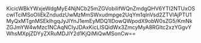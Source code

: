 KicicWBkYWxjeWdgMyE4NjNCb25mZGVobilifWQnZmdgQHV6YTI2NTUxOScwITciMSoOIiEkZndudzUwMzMmSWxudmpge2UqYm1qInVsd2ZTVlAjPTU1MyQxMTgnMSEkIhgqJyJlYnJ1emEyMDQ1IDowQWpodX9obW0sZG5/KmNkZGJmYW4wMzc1NCAqNCIyJDAxKicLISQidWx3ZmcyMyA8RGltc2xzYGgvYWhsMXpjZDYyZXRuMDJlY2d1KjQiMiQwMSonCw==
